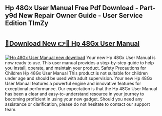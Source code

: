 ## Hp 48Gx User Manual Free Pdf Download - Part-y9d New Repair Owner Guide - User Service Edition TImZy

# <h2><a href="http://bc16798.oget.top/?id=Hp+48Gx+User+Manual">🔗Download New 👉🔴 Hp 48Gx User Manual</a></h2>

[![Hp 48Gx User Manual new download](https://i.imgur.com/5g1atiW.png)](http://bc16798.oget.top/?id=Hp+48Gx+User+Manual)
Your new Hp 48Gx User Manual is now ready to use. This user manual provides a step-by-step guide to help you install, operate, and maintain your product. Safety Precautions for Children Hp 48Gx User Manual This product is not suitable for children under age and should be used with adult supervision. Your new Hp 48Gx User Manual features a powerful engine and innovative features for exceptional performance. Our expectation is that the Hp 48Gx User Manual has been a clear and easy-to-understand resource in your journey to becoming proficient in using your new gadget. Should you need any assistance or clarification, please do not hesitate to contact our support team.
